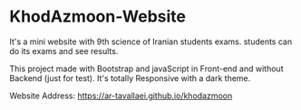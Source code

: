 # KhodAzmoon-Website
It's a mini website with 9th science of Iranian students exams. students can do its exams and see results.

This project made with Bootstrap and javaScript in Front-end and without Backend (just for test). It's totally Responsive with a dark theme.

Website Address: https://ar-tavallaei.github.io/khodazmoon
